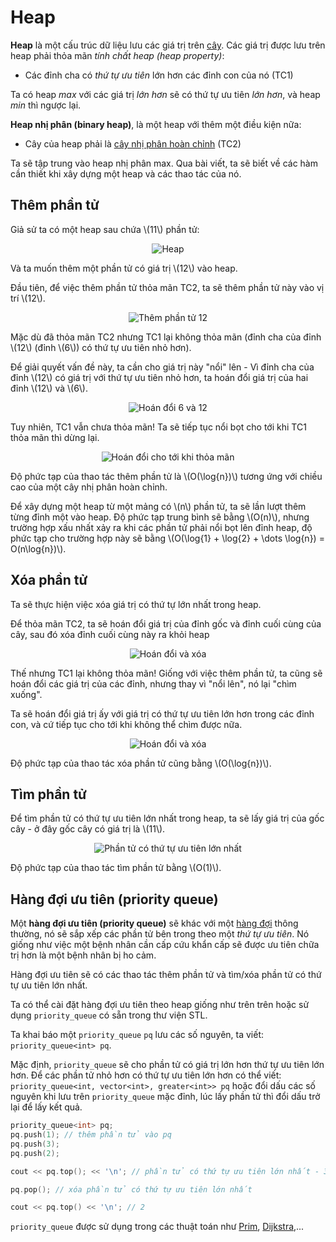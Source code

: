 # Heap

**Heap** là một cấu trúc dữ liệu lưu các giá trị trên [cây](../graph-theory/tree.md). Các giá trị được lưu trên heap phải thỏa mãn *tính chất heap (heap property)*:
- Các đỉnh cha có *thứ tự ưu tiên* lớn hơn các đỉnh con của nó (TC1)

Ta có heap *max* với các giá trị *lớn hơn* sẽ có thứ tự ưu tiên *lớn hơn*, và heap *min* thì ngược lại.

**Heap nhị phân (binary heap)**, là một heap với thêm một điều kiện nữa:
- Cây của heap phải là [cây nhị phân hoàn chỉnh](../graph-theory/tree.md#cây-nhị-phân-hoàn-chỉnh) (TC2)

Ta sẽ tập trung vào heap nhị phân max. Qua bài viết, ta sẽ biết về các hàm cần thiết khi xây dựng một heap và các thao tác của nó. 

## Thêm phần tử

Giả sử ta có một heap sau chứa \\(11\\) phần tử:

<center>
<img src="../images/heap.png" alt="Heap"/>
</center>

Và ta muốn thêm một phần tử có giá trị \\(12\\) vào heap.

Đầu tiên, để việc thêm phần tử thỏa mãn TC2, ta sẽ thêm phần tử này vào vị trí \\(12\\).

<center>
<img src="../images/heap_enqueue_12.png" alt="Thêm phần tử 12"/>
</center>

Mặc dù đã thỏa mãn TC2 nhưng TC1 lại không thỏa mãn (đỉnh cha của đỉnh \\(12\\) (đỉnh \\(6\\)) có thứ tự ưu tiên nhỏ hơn). 

Để giải quyết vấn đề này, ta cần cho giá trị này "nổi" lên - Vì đỉnh cha của đỉnh \\(12\\) có giá trị với thứ tự ưu tiên nhỏ hơn, ta hoán đổi giá trị của hai đỉnh \\(12\\) và \\(6\\).

<center>
<img src="../images/heap_bubble_up_6_12.png" alt="Hoán đổi 6 và 12"/>
</center>

Tuy nhiên, TC1 vẫn chưa thỏa mãn! Ta sẽ tiếp tục nổi bọt cho tới khi TC1 thỏa mãn thì dừng lại.

<center>
<img src="../images/heap_bubble_up_fin.png" alt="Hoán đổi cho tới khi thỏa mãn"/>
</center>

Độ phức tạp của thao tác thêm phần tử là \\(O(\log{n})\\) tương ứng với chiều cao của một cây nhị phân hoàn chỉnh. 

Để xây dựng một heap từ một mảng có \\(n\\) phần tử, ta sẽ lần lượt thêm từng đỉnh một vào heap. Độ phức tạp trung bình sẽ bằng \\(O(n)\\), nhưng trường hợp xấu nhất xảy ra khi các phần tử phải nổi bọt lên đỉnh heap, độ phức tạp cho trường hợp này sẽ bằng \\(O(\log{1} + \log{2} + \dots \log{n}) = O(n\log{n})\\).

## Xóa phần tử

Ta sẽ thực hiện việc xóa giá trị có thứ tự lớn nhất trong heap. 

Để thỏa mãn TC2, ta sẽ hoán đổi giá trị của đỉnh gốc và đỉnh cuối cùng của cây, sau đó xóa đỉnh cuối cùng này ra khỏi heap

<center>
<img src="../images/heap_dequeue_top.png" alt="Hoán đổi và xóa"/>
</center>

Thế nhưng TC1 lại không thỏa mãn! Giống với việc thêm phần tử, ta cũng sẽ hoán đổi các giá trị của các đỉnh, nhưng thay vì "nổi lên", nó lại "chìm xuống".

Ta sẽ hoán đổi giá trị ấy với giá trị có thứ tự ưu tiên lớn hơn trong các đỉnh con, và cứ tiếp tục cho tới khi không thể chìm được nữa. 

<center>
<img src="../images/heap_bubble_down_fin.png" alt="Hoán đổi và xóa"/>
</center>

Độ phức tạp của thao tác xóa phần tử cũng bằng \\(O(\log{n})\\).

## Tìm phần tử

Để tìm phần tử có thứ tự ưu tiên lớn nhất trong heap, ta sẽ lấy giá trị của gốc cây - ở đây gốc cây có giá trị là \\(11\\).

<center>
<img src="../images/heap.png" alt="Phần tử có thứ tự ưu tiên lớn nhất"/>
</center>

Độ phức tạp của thao tác tìm phần tử bằng \\(O(1)\\).

## Hàng đợi ưu tiên (priority queue)

Một **hàng đợi ưu tiên (priority queue)** sẽ khác với một [hàng đợi](queue.md) thông thường, nó sẽ sắp xếp các phần tử bên trong theo một *thứ tự ưu tiên*. Nó giống như việc một bệnh nhân cần cấp cứu khẩn cấp sẽ được ưu tiên chữa trị hơn là một bệnh nhân bị ho cảm.

Hàng đợi ưu tiên sẽ có các thao tác thêm phần tử và tìm/xóa phần tử có thứ tự ưu tiên lớn nhất.

Ta có thể cài đặt hàng đợi ưu tiên theo heap giống như trên trên hoặc sử dụng `priority_queue` có sẵn trong thư viện STL.

Ta khai báo một `priority_queue` `pq` lưu các số nguyên, ta viết: `priority_queue<int> pq`.

Mặc định, `priority_queue` sẽ cho phần tử có giá trị lớn hơn thứ tự ưu tiên lớn hơn. Để các phần tử nhỏ hơn có thứ tự ưu tiên lớn hơn có thể viết: `priority_queue<int, vector<int>, greater<int>> pq` hoặc đổi dấu các số nguyên khi lưu trên `priority_queue` mặc đỉnh, lúc lấy phần tử thì đổi dấu trở lại để lấy kết quả.

```C++
priority_queue<int> pq;
pq.push(1); // thêm phần tử vào pq 
pq.push(3); 
pq.push(2); 

cout << pq.top(); << '\n'; // phần tử có thứ tự ưu tiên lớn nhất - 3

pq.pop(); // xóa phần tử có thứ tự ưu tiên lớn nhất

cout << pq.top() << '\n'; // 2
```

`priority_queue` được sử dụng trong các thuật toán như [Prim](../graph-theory/mst.md#thuật-toán-prim), [Dijkstra](../graph-theory/dijkstra.md#dijkstra--priority_queue),...
